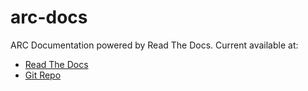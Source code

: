 arc-docs
========

ARC Documentation powered by Read The Docs.  Current available at:

- [Read The Docs](http://arc-docs.readthedocs.org/)
- [Git Repo](https://github.com/PSU-OIT-ARC/arc-docs)
